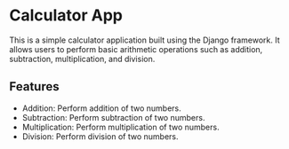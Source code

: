 # Calculator App

This is a simple calculator application built using the Django framework. It allows users to perform basic arithmetic operations such as addition, subtraction, multiplication, and division.

## Features

- Addition: Perform addition of two numbers.
- Subtraction: Perform subtraction of two numbers.
- Multiplication: Perform multiplication of two numbers.
- Division: Perform division of two numbers.

